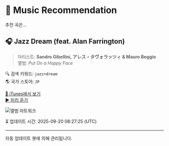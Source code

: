 
# 🎵 Music Recommendation

추천 곡은...

## 🎧 Jazz Dream (feat. Alan Farrington)  
> 아티스트: **Sandro Gibellini, アレス・タヴォラッツィ & Mauro Beggio**  
> 앨범: _Put On a Happy Face_  

🔍 검색 키워드: `jazz+dream`  
🌎 국가 스토어: `JP`

[🔗 iTunes에서 보기](https://music.apple.com/jp/album/jazz-dream-feat-alan-farrington/379127997?i=379128777&uo=4)  
[▶️ 미리 듣기](https://audio-ssl.itunes.apple.com/itunes-assets/Music/v4/e5/96/8f/e5968f51-0901-3f52-38a1-2d5f71a9da99/mzaf_5646098375056540961.plus.aac.p.m4a)

![앨범 아트워크](https://is1-ssl.mzstatic.com/image/thumb/Music/2d/f0/b7/mzi.ghxembzu.jpg/100x100bb.jpg)

⏳ 업데이트 시간: 2025-09-20 08:27:25 (UTC)

---
자동 업데이트 봇에 의해 관리됩니다.
